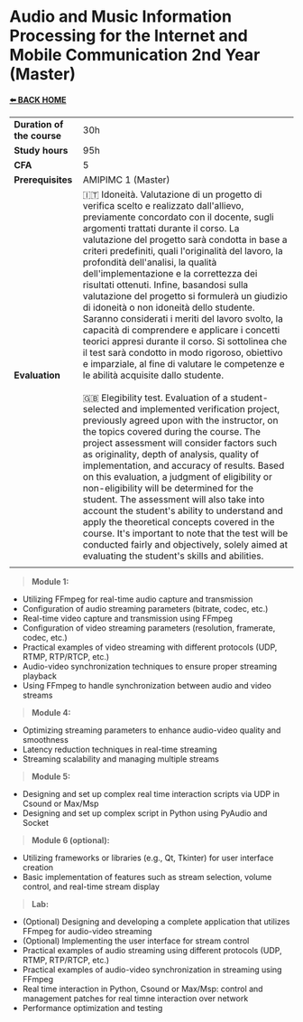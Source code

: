 # **Audio and Music Information Processing for the Internet and Mobile Communication 2nd Year (Master)** 

[**⬅️ BACK HOME**](/HOME.md)  

|                          |     |
|:-------------------------|:----|  
|**Duration of the course**|30h  |
|**Study hours**           |95h |
|**CFA**                   |5    |
|**Prerequisites**         |AMIPIMC 1 (Master)|
|**Evaluation**            |🇮🇹 Idoneità. Valutazione di un progetto di verifica scelto e realizzato dall'allievo, previamente concordato con il docente, sugli argomenti trattati durante il corso. La valutazione del progetto sarà condotta in base a criteri predefiniti, quali l'originalità del lavoro, la profondità dell'analisi, la qualità dell'implementazione e la correttezza dei risultati ottenuti. Infine, basandosi sulla valutazione del progetto si formulerà un giudizio di idoneità o non idoneità dello studente. Saranno considerati i meriti del lavoro svolto, la capacità di comprendere e applicare i concetti teorici appresi durante il corso. Si sottolinea che il test sarà condotto in modo rigoroso, obiettivo e imparziale, al fine di valutare le competenze e le abilità acquisite dallo studente.<br><br>🇬🇧 Elegibility test. Evaluation of a student-selected and implemented verification project, previously agreed upon with the instructor, on the topics covered during the course. The project assessment will consider factors such as originality, depth of analysis, quality of implementation, and accuracy of results. Based on this evaluation, a judgment of eligibility or non-eligibility will be determined for the student. The assessment will also take into account the student's ability to understand and apply the theoretical concepts covered in the course. It's important to note that the test will be conducted fairly and objectively, solely aimed at evaluating the student's skills and abilities.|
|                          |     |

>**Module 1:**
- Utilizing FFmpeg for real-time audio capture and transmission
- Configuration of audio streaming parameters (bitrate, codec, etc.)
- Real-time video capture and transmission using FFmpeg
- Configuration of video streaming parameters (resolution, framerate, codec, etc.)
- Practical examples of video streaming with different protocols (UDP, RTMP, RTP/RTCP, etc.)
- Audio-video synchronization techniques to ensure proper streaming playback
- Using FFmpeg to handle synchronization between audio and video streams

>**Module 4:**
- Optimizing streaming parameters to enhance audio-video quality and smoothness
- Latency reduction techniques in real-time streaming
- Streaming scalability and managing multiple streams  

>**Module 5:**  
- Designing and set up complex real time interaction scripts via UDP in Csound or Max/Msp
- Designing and set up complex script in Python using PyAudio and Socket

>**Module 6 (optional):**
- Utilizing frameworks or libraries (e.g., Qt, Tkinter) for user interface creation
- Basic implementation of features such as stream selection, volume control, and real-time stream display

>**Lab:**
- (Optional) Designing and developing a complete application that utilizes FFmpeg for audio-video streaming
- (Optional) Implementing the user interface for stream control  
- Practical examples of audio streaming using different protocols (UDP, RTMP, RTP/RTCP, etc.)
- Practical examples of audio-video synchronization in streaming using FFmpeg
- Real time interaction in Python, Csound or Max/Msp: control and management patches for real timne interaction over network
- Performance optimization and testing
